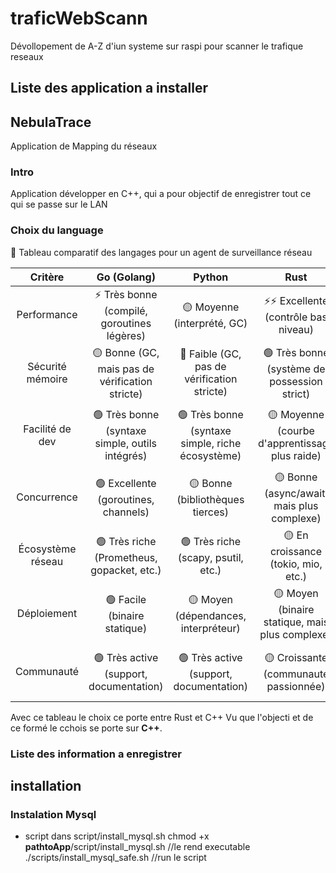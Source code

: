 # traficWebScann
Dévollopement de A-Z d'iun systeme sur raspi pour scanner le trafique reseaux
## Liste des application  a installer



## NebulaTrace 
Application de Mapping du réseaux
### Intro
Application développer en C++, qui a pour objectif de enregistrer tout ce qui se passe sur le LAN
### Choix du language
🧰 Tableau comparatif des langages pour un agent de surveillance réseau

| Critère         | Go (Golang)     | Python          | Rust            | C / C++         |
|:---------------:|:---------------:|:---------------:|:---------------:|:---------------:|
| Performance     | ⚡ Très bonne (compilé, goroutines légères) | 🟡 Moyenne (interprété, GC) | ⚡⚡ Excellente (contrôle bas niveau) | ⚡⚡ Excellente (contrôle bas niveau) |
| Sécurité mémoire | 🟡 Bonne (GC, mais pas de vérification stricte) | 🔴 Faible (GC, pas de vérification stricte) | 🟢 Très bonne (système de possession strict) | 🟡 Moyenne (pas de GC, gestion manuelle) |
| Facilité de dev  | 🟢 Très bonne (syntaxe simple, outils intégrés) | 🟢 Très bonne (syntaxe simple, riche écosystème) | 🟡 Moyenne (courbe d'apprentissage plus raide) | 🔴 Faible (syntaxe complexe, gestion manuelle) |
| Concurrence      | 🟢 Excellente (goroutines, channels) | 🟡 Bonne (bibliothèques tierces) | 🟡 Bonne (async/await, mais plus complexe) | 🟡 Bonne (threads, mais gestion manuelle) |
| Écosystème réseau | 🟢 Très riche (Prometheus, gopacket, etc.) | 🟢 Très riche (scapy, psutil, etc.) | 🟡 En croissance (tokio, mio, etc.) | 🟡 Bon (libpcap, pcapplusplus, etc.) |
| Déploiement | 🟢 Facile (binaire statique) | 🟡 Moyen (dépendances, interpréteur) | 🟡 Moyen (binaire statique, mais plus complexe) | 🟡 Moyen (dépendances, compilation) |
| Communauté | 🟢 Très active (support, documentation) | 🟢 Très active (support, documentation) | 🟡 Croissante (communauté passionnée) | 🟡 Active (mais plus orientée bas niveau) |

Avec ce tableau le choix ce porte entre Rust et C++
Vu que l'objecti et de ce formé le cchois se porte sur **C++**.
### Liste des information a enregistrer 
<!-- A mêtre sous forme de shéma (un jour) -->
## installation
### Instalation Mysql
- script dans script/install_mysql.sh
chmod +x **pathtoApp**/script/install_mysql.sh //le rend executable
./scripts/install_mysql_safe.sh //run le script